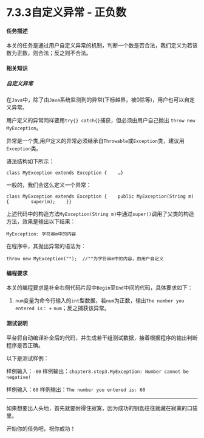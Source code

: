 # 7.3.3自定义异常 - 正负数

#### 任务描述

本关的任务是通过用户自定义异常的机制，判断一个数是否合法，我们定义为若该数为正数，则合法；反之则不合法。

#### 相关知识

##### 自定义异常

在`Java`中，除了由`Java`系统监测到的异常(下标越界，被0除等)，用户也可以自定义异常。

用户定义的异常同样要用`try{} catch{}`捕获，但必须由用户自己抛出 `throw new MyException`。

异常是一个类,用户定义的异常必须继承自`Throwable`或`Exception`类，建议用`Exception`类。

语法结构如下所示：

```
class MyException extends Exception {    …}
```

一般的，我们会这么定义一个异常：

```
class MyException extends Exception {    public MyException(String m) {        super(m);    }}
```

上述代码中的构造方法`MyException(String m)`中通过`super()`调用了父类的构造方法，效果是输出以下结果：

```
MyException: 字符串m中的内容
```

在程序中，其抛出异常的语法为：

```
throw new MyException("");  //""为字符串m中的内容，由用户自定义
```

#### 编程要求

本关的编程要求是补全右侧代码片段中`Begin`至`End`中间的代码，具体要求如下：

1. `num`变量为命令行输入的`int`型数据，若`num`为正数，输出`The number you entered is：` + `num`；反之捕获该异常。

#### 测试说明

平台将自动编译补全后的代码，并生成若干组测试数据，接着根据程序的输出判断程序是否正确。

以下是测试样例：

样例输入：`-60` 样例输出：`chapter8.step3.MyException: Number cannot be negative!`

样例输入：`60` 样例输出：`The number you entered is: 60`

------

如果想要出人头地，首先就要耐得住寂寞，因为成功的钥匙往往就藏在寂寞的口袋里。

开始你的任务吧，祝你成功！